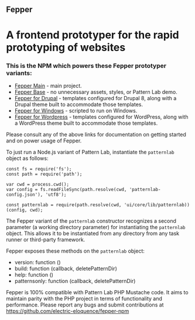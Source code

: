 ## Fepper

# A frontend prototyper for the rapid prototyping of websites

### This is the NPM which powers these Fepper prototyper variants:
* [Fepper Main](https://github.com/electric-eloquence/fepper) - main project.
* [Fepper Base](https://github.com/electric-eloquence/fepper-base) - no unnecessary assets, styles, or Pattern Lab demo.
* [Fepper for Drupal](https://github.com/electric-eloquence/fepper-drupal) - templates configured for Drupal 8, along with a Drupal theme built to accommodate those templates.
* [Fepper for Windows](https://github.com/electric-eloquence/fepper-windows) - scripted to run on Windows.
* [Fepper for Wordpress](https://github.com/electric-eloquence/fepper-wordpress) - templates configured for WordPress, along with a WordPress theme built to accommodate those templates.

Please consult any of the above links for documentation on getting started and 
on power usage of Fepper.

To just run a Node.js variant of Pattern Lab, instantiate the `patternlab` 
object as follows:

```
const fs = require('fs');
const path = require('path');

var cwd = process.cwd();
var config = fs.readFileSync(path.resolve(cwd, 'patternlab-config.json'), 'utf8');

const patternlab = require(path.resolve(cwd, 'ui/core/lib/patternlab))(config, cwd);
```

The Fepper variant of the `patternlab` constructor recognizes a second parameter 
(a working directory parameter) for instantiating the `patternlab` object. This 
allows it to be instantiated from any directory from any task runner or 
third-party framework.

Fepper exposes these methods on the `patternlab` object:

* version: function ()
* build: function (callback, deletePatternDir)
* help: function ()
* patternsonly: function (callback, deletePatternDir)

Fepper is 100% compatible with Pattern Lab PHP Mustache code. It aims to 
maintain parity with the PHP project in terms of functionality and performance. 
Please report any bugs and submit contributions at https://github.com/electric-eloquence/fepper-npm
